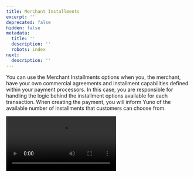```yaml
---
title: Merchant Installments
excerpt: ''
deprecated: false
hidden: false
metadata:
  title: ''
  description: ''
  robots: index
next:
  description: ''
---
```

You can use the Merchant Installments options when you, the merchant, have your own commercial agreements and installment capabilities defined within your payment processors. In this case, you are responsible for handling the logic behind the installment options available for each transaction. When creating the payment, you will inform Yuno of the available number of installments that customers can choose from.

<Video src="https://github.com/writechoiceorg/yuno-images/raw/main/doc/set_up_you_account/connection_setup_V4_v2.mp4" />

<br />

<HTMLBlock>{`
<div style="background-color: #FFFFF; padding: 16px; display: flex; justify-content: center; border-radius:14px;">
  <video src="https://github.com/writechoiceorg/yuno-images/raw/main/doc/yourPaymentsOperationSystem/installments.mp4" loop autoplay muted playsinline style="width:100%; height:100%; border-radius:14px; display:block; object-fit:cover; background-color:rgba(0, 0, 0, 0); object-position:50% 50%; box-shadow: 0px 0px 0px 0px rgba(40, 42, 47, 0.05), 0px 3px 6px 0px rgba(40, 42, 47, 0.05), 0px 11px 11px 0px rgba(40, 42, 47, 0.04), 0px 25px 15px 0px rgba(40, 42, 47, 0.02), 0px 44px 18px 0px rgba(40, 42, 47, 0.01), 0px 69px 19px 0px rgba(40, 42, 47, 0.00);"></video>
</div>
`}</HTMLBlock>

## How to Use Merchant Installments?

Depending on the way you are connected to Yuno, the process of configuring the installments may vary. Next, we present how you can inform Yuno of the installment option for the Direct workflow and the SDK integration.

### Direct workflow

When using a [Direct integration](doc:direct-flow),  you manage the front-end checkout experience. In this case, you will inform Yuno about the number of installments when creating the payment using the [Create Payment](ref:create-payment) endpoint. The number of installments will be defined through the  `payment_method.detail.card.installments` parameter.

### SDK Integration

When you use Yuno's SDK, Yuno is responsible for presenting to the customer the installment options available for each payment. As a result, you need to inform Yuno which installments will be available for your account. In this case, the installment configurations are performed through [Yuno's Dashboard](https://auth.y.uno/u/login?). To perform this configuration, execute the two steps described below.

1. First, when configuring your provider [Connection](doc:connections) in Yuno Dashboard, you need to enable the installments option. Thus, Yuno will show the installment option when the customer chooses the Credit card option form of the SDK checkout.

<Image align="center" src="https://files.readme.io/3874bb1-installments.png" />

2. After enabling the installments, you need to create an installment plan using the  [Create Installments Plan](ref:create-installments-plan) endpoint. When creating a plan, you will specify the accepted currency, amounts, card brands, dates, etc. After that, we will take care of the rest.

> 🚧 Secure Fields SDK Integration
>
> When using Secure Fields SDK integration, you will need to [enable the installments option](secure-fields-payment#step-3-start-the-checkout-process) while starting the checkout process.

For merchant-created installments, you also have the possibility of specifying the plan for every session by either using:

* the `plan_id` while [creating the session](ref:create-checkout-session).
* a `plan structure` while [creating the checkout session](ref:create-checkout-session).

> ❗️ Routing with Fallback Providers
>
> When setting up your [route](routing) for the Card payment method, it's important to remember that if you have a fallback provider while using installments, we will try to make a fallback payment if the first transaction is rejected. Therefore, it's crucial to ensure that both providers support the amount of installments set for your account. If they do not, you can set up different routes for each scenario to avoid issues.